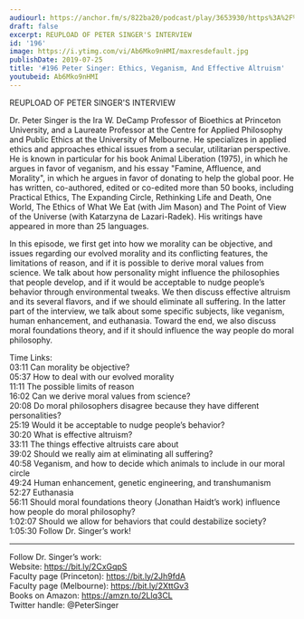 ```yaml
---
audiourl: https://anchor.fm/s/822ba20/podcast/play/3653930/https%3A%2F%2Fd3ctxlq1ktw2nl.cloudfront.net%2Fstaging%2F2019-5-23%2F17463700-44100-2-bcb2f9a23d453.m4a
draft: false
excerpt: REUPLOAD OF PETER SINGER'S INTERVIEW
id: '196'
image: https://i.ytimg.com/vi/Ab6Mko9nHMI/maxresdefault.jpg
publishDate: 2019-07-25
title: '#196 Peter Singer: Ethics, Veganism, And Effective Altruism'
youtubeid: Ab6Mko9nHMI
---
```

<div class="timelinks">

REUPLOAD OF PETER SINGER'S INTERVIEW


Dr. Peter Singer is the Ira W. DeCamp Professor of Bioethics at Princeton University, and a Laureate Professor at the Centre for Applied Philosophy and Public Ethics at the University of Melbourne. He specializes in applied ethics and approaches ethical issues from a secular, utilitarian perspective. He is known in particular for his book Animal Liberation (1975), in which he argues in favor of veganism, and his essay "Famine, Affluence, and Morality", in which he argues in favor of donating to help the global poor. He has written, co-authored, edited or co-edited more than 50 books, including Practical Ethics, The Expanding Circle, Rethinking Life and Death, One World, The Ethics of What We Eat (with Jim Mason) and The Point of View of the Universe (with Katarzyna de Lazari-Radek). His writings have appeared in more than 25 languages.

In this episode, we first get into how we morality can be objective, and issues regarding our evolved morality and its conflicting features, the limitations of reason, and if it is possible to derive moral values from science. We talk about how personality might influence the philosophies that people develop, and if it would be acceptable to nudge people’s behavior through environmental tweaks. We then discuss effective altruism and its several flavors, and if we should eliminate all suffering. In the latter part of the interview, we talk about some specific subjects, like veganism, human enhancement, and euthanasia. Toward the end, we also discuss moral foundations theory, and if it should influence the way people do moral philosophy.

Time Links:  
<time>03:11</time> Can morality be objective?  
<time>05:37</time> How to deal with our evolved morality  
<time>11:11</time> The possible limits of reason                                
<time>16:02</time> Can we derive moral values from science?  
<time>20:08</time> Do moral philosophers disagree because they have different personalities?  
<time>25:19</time> Would it be acceptable to nudge people’s behavior?  
<time>30:20</time> What is effective altruism?  
<time>33:11</time> The things effective altruists care about  
<time>39:02</time> Should we really aim at eliminating all suffering?  
<time>40:58</time> Veganism, and how to decide which animals to include in our moral circle  
<time>49:24</time> Human enhancement, genetic engineering, and transhumanism  
<time>52:27</time> Euthanasia  
<time>56:11</time> Should moral foundations theory (Jonathan Haidt’s work) influence how people do moral philosophy?  
<time>1:02:07</time> Should we allow for behaviors that could destabilize society?  
<time>1:05:30</time> Follow Dr. Singer’s work!

---

Follow Dr. Singer’s work:  
Website: https://bit.ly/2CxGqpS  
Faculty page (Princeton): https://bit.ly/2Jh9fdA  
Faculty page (Melbourne): https://bit.ly/2XttGv3  
Books on Amazon: https://amzn.to/2Llq3CL  
Twitter handle: @PeterSinger
</div>

